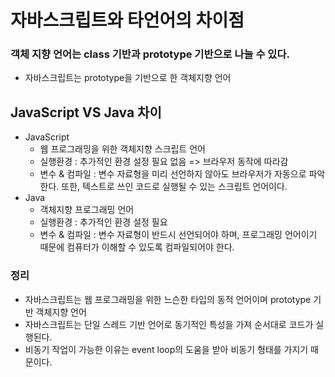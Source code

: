# 자바스크립트와 타언어의 차이점
### 객체 지향 언어는 class 기반과 prototype 기반으로 나눌 수 있다. 
- 자바스크립트는 prototype을 기반으로 한 객체지향 언어

## JavaScript VS Java 차이
- JavaScript
  - 웹 프로그래밍을 위한 객체지향 스크립트 언어 
  - 실행환경 : 추가적인 환경 설정 필요 없음 => 브라우저 동작에 따라감
  - 변수 & 컴파일 : 변수 자료형을 미리 선언하지 않아도 브라우저가 자동으로 파악한다. 또한, 텍스트로 쓰인 코드로 실행될 수 있는 스크립트 언어이다. 
- Java
  - 객체지향 프로그래밍 언어
  - 실행환경 : 추가적인 환경 설정 필요
  - 변수 & 컴파일 : 변수 자료형이 반드시 선언되어야 하며, 프로그래밍 언어이기 때문에 컴퓨터가 이해할 수 있도록 컴파일되어야 한다. 

### 정리
- 자바스크립트는 웹 프로그래밍을 위한 느슨한 타입의 동적 언어이며 prototype 기반 객체지향 언어
- 자바스크립트는 단일 스레드 기반 언어로 동기적인 특성을 가져 순서대로 코드가 실행된다.
- 비동기 작업이 가능한 이유는 event loop의 도움을 받아 비동기 형태를 가지기 때문이다. 
